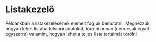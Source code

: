 # Listakezelő
Példánkban a listakezelésének elemeit fogjuk bemutatni. Megnézzük, hogyan lehet listába felvinni adatokat, törölni onnan (nem csak egyet egyszerre) valamint, hogyan lehet a teljes lista tartalmát törölni
